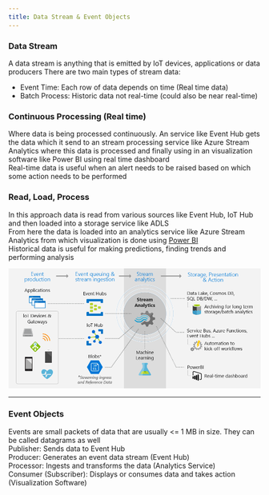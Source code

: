 ```yaml
---
title: Data Stream & Event Objects
---
```


### Data Stream

A data stream is anything that is emitted by IoT devices, applications or data producers
There are two main types of stream data:

* Event Time: Each row of data depends on time (Real time data)
* Batch Process: Historic data not real-time (could also be near real-time)

### Continuous Processing (Real time)

Where data is being processed continuously. An service like Event Hub gets the data which it send to an stream processing service like Azure Stream Analytics where this data is processed and finally using in an visualization software like Power BI using real time dashboard  
Real-time data is useful when an alert needs to be raised based on which some action needs to be performed

### Read, Load, Process

In this approach data is read from various sources like Event Hub, IoT Hub and then loaded into a storage service like ADLS  
From here the data is loaded into an analytics service like Azure Stream Analytics from which visualization is done using [Power BI](../../../Tools%20&%20Services/Power%20BI/Power%20BI.md)  
Historical data is useful for making predictions, finding trends and performing analysis

![Azure Stream Analytics|600](../images/azure-stream-analytics.png)

---

### Event Objects

Events are small packets of data that are usually \<= 1 MB in size. They can be called datagrams as well  
Publisher: Sends data to Event Hub  
Producer: Generates an event data stream (Event Hub)  
Processor: Ingests and transforms the data (Analytics Service)  
Consumer (Subscriber): Displays or consumes data and takes action (Visualization Software)